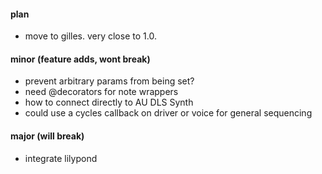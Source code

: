 #### plan
- move to gilles. very close to 1.0.

#### minor (feature adds, wont break)
- prevent arbitrary params from being set?
- need @decorators for note wrappers
- how to connect directly to AU DLS Synth
- could use a cycles callback on driver or voice for general sequencing

#### major (will break)
- integrate lilypond